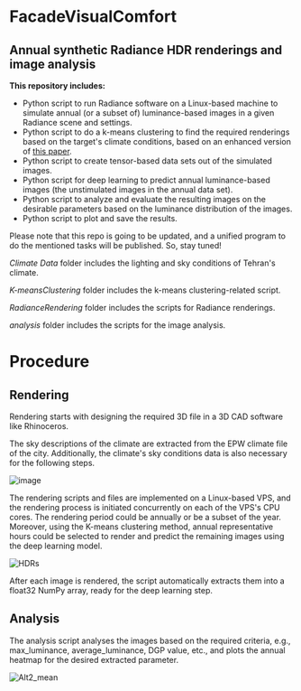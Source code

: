 # FacadeVisualComfort
## Annual synthetic Radiance HDR renderings and image analysis

**This repository includes:**

* Python script to run Radiance software on a Linux-based machine to simulate annual (or a subset of) luminance-based images in a given Radiance scene and settings.
* Python script to do a k-means clustering to find the required renderings based on the target's climate conditions, based on an enhanced version of [this paper](https://arxiv.org/abs/2009.09928).
* Python script to create tensor-based data sets out of the simulated images.
* Python script for deep learning to predict annual luminance-based images (the unstimulated images in the annual data set).
* Python script to analyze and evaluate the resulting images on the desirable parameters based on the luminance distribution of the images.
* Python script to plot and save the results.

Please note that this repo is going to be updated, and a unified program to do the mentioned tasks will be published. So, stay tuned!

_Climate Data_ folder includes the lighting and sky conditions of Tehran's climate.

_K-meansClustering_ folder includes the k-means clustering-related script.

_RadianceRendering_ folder includes the scripts for Radiance renderings.

_analysis_ folder includes the scripts for the image analysis.

# Procedure

## Rendering

Rendering starts with designing the required 3D file in a 3D CAD software like Rhinoceros.

The sky descriptions of the climate are extracted from the EPW climate file of the city. Additionally, the climate's sky conditions data is also necessary for the following steps.

![image](https://user-images.githubusercontent.com/47574645/138586916-1216f283-8569-47a6-aa37-ac7aad27480b.png)

The rendering scripts and files are implemented on a Linux-based VPS, and the rendering process is initiated concurrently on each of the VPS's CPU cores. The rendering period could be annually or be a subset of the year. Moreover, using the K-means clustering method, annual representative hours could be selected to render and predict the remaining images using the deep learning model.

![HDRs](https://user-images.githubusercontent.com/47574645/138588301-eca3a80b-8a4e-4d86-a4a8-ae2a046530fb.gif)

After each image is rendered, the script automatically extracts them into a float32 NumPy array, ready for the deep learning step.

## Analysis

The analysis script analyses the images based on the required criteria, e.g., max_luminance, average_luminance, DGP value, etc., and plots the annual heatmap for the desired extracted parameter. 


![Alt2_mean](https://user-images.githubusercontent.com/47574645/138587942-1934cf17-3e50-4097-ab12-3af41075cbf4.png)
